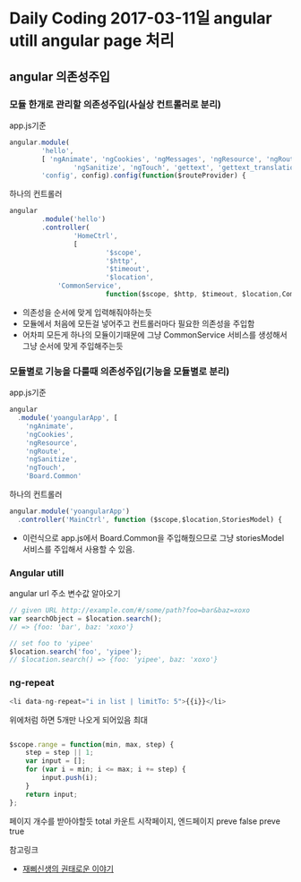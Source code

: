 # Daily Coding 2017-03-11일 angular utill angular page 처리

## angular 의존성주입

### 모듈 한개로 관리할 의존성주입(사실상 컨트롤러로 분리)
app.js기준
```javascript
angular.module(
		'hello',
		[ 'ngAnimate', 'ngCookies', 'ngMessages', 'ngResource', 'ngRoute',
				'ngSanitize', 'ngTouch', 'gettext', 'gettext_translation' ]).constant(
		'config', config).config(function($routeProvider) {
```

하나의 컨트롤러
```javascript
angular
		.module('hello')
		.controller(
				'HomeCtrl',
				[
						'$scope',
						'$http',
						'$timeout',
						'$location',
            'CommonService',
						function($scope, $http, $timeout, $location,CommonService) {
```
* 의존성을 순서에 맞게 입력해줘야하는듯
* 모듈에서 처음에 모든걸 넣어주고 컨트롤러마다 필요한 의존성을 주입함
* 어차피 모든게 하나의 모듈이기때문에 그냥 CommonService 서비스를 생성해서 그냥 순서에 맞게 주입해주는듯

### 모듈별로 기능을 다룰때 의존성주입(기능을 모듈별로 분리)
app.js기준
```javascript
angular
  .module('yoangularApp', [
    'ngAnimate',
    'ngCookies',
    'ngResource',
    'ngRoute',
    'ngSanitize',
    'ngTouch',
    'Board.Common'
```
하나의 컨트롤러

```javascript
angular.module('yoangularApp')
  .controller('MainCtrl', function ($scope,$location,StoriesModel) {
```
* 이런식으로 app.js에서 Board.Common을 주입해줬으므로 그냥 storiesModel 서비스를 주입해서 사용할 수 있음.




### Angular utill
angular url 주소 변수값 알아오기
```javascript
// given URL http://example.com/#/some/path?foo=bar&baz=xoxo
var searchObject = $location.search();
// => {foo: 'bar', baz: 'xoxo'}

// set foo to 'yipee'
$location.search('foo', 'yipee');
// $location.search() => {foo: 'yipee', baz: 'xoxo'}

```



### ng-repeat

```javascript
<li data-ng-repeat="i in list | limitTo: 5">{{i}}</li>
```
위에처럼 하면 5개만 나오게 되어있음 최대


```javascript

$scope.range = function(min, max, step) {
    step = step || 1;
    var input = [];
    for (var i = min; i <= max; i += step) {
        input.push(i);
    }
    return input;
};

```

페이지 개수를 받아야할듯
total 카운트
시작페이지,
엔드페이지
preve false
preve true


참고링크
* [재삐신생의 권태로운 이야기](http://jpss.ta3ke.com/59)
